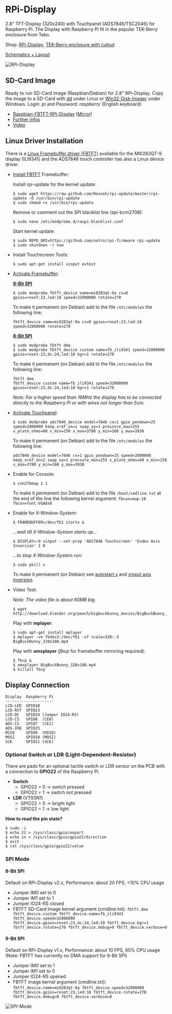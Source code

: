 # RPi-Display
2.8" TFT-Display (320x240) with Touchpanel (ADS7846/TSC2046) for Raspberry Pi.
The Display with Raspberry Pi fit in the popular TEK-Berry enclosure from Teko.

Shop:
[RPi-Display](http://www.watterott.com/en/RPi-Display), 
[TEK-Berry enclosure with cutout](http://www.watterott.com/index.php?page=search&page_action=query&desc=off&sdesc=on&keywords=RPi-Display)

[Schematics + Layout](https://github.com/watterott/RPi-Display/tree/master/pcb)

![RPi-Display](https://raw.github.com/watterott/RPi-Display/master/img/rpi-display.jpg)


## SD-Card Image

Ready to run SD-Card image (Raspbian/Debian) for 2.8" RPi-Display.
Copy the image to a SD-Card with [dd](http://en.wikipedia.org/wiki/Dd_%28Unix%29) under Linux or [Win32-Disk-Imager](http://sourceforge.net/projects/win32diskimager/) under Windows.
Login: *pi* and Password: *raspberry* (English keyboard)

* [Raspbian-FBTFT-RPi-Display](http://tronnes.org/fbtft/download.html) ([Mirror](http://www.watterott.net/fbtft/2014-01-07-wheezy-raspbian-2014-02-03-fbtft-RPi-Display.zip))
* [Further infos](https://github.com/notro/fbtft/wiki/FBTFT-shield-image)
* [Video](http://www.youtube.com/watch?v=a2CStAaMbmA)


## Linux Driver Installation

There is a [Linux Framebuffer driver (FBTFT)](https://github.com/notro/fbtft/wiki) available for the MI0283QT-9 display (ILI9341) and the ADS7846 touch controller has also a Linux device driver.

* [Install FBTFT](https://github.com/notro/fbtft/wiki#wiki-install) Framebuffer:

    Install rpi-update for the kernel update:
    ```
    $ sudo wget https://raw.github.com/Hexxeh/rpi-update/master/rpi-update -O /usr/bin/rpi-update
    $ sudo chmod +x /usr/bin/rpi-update
    ```

    Remove or comment out the SPI blacklist line (spi-bcm2708):
    ```
    $ sudo nano /etc/modprobe.d/raspi-blacklist.conf
    ```

    Start kernel update:
    ```
    $ sudo REPO_URI=https://github.com/notro/rpi-firmware rpi-update
    $ sudo shutdown -r now
    ```

* Install Touchscreen Tools:

    ```
    $ sudo apt-get install xinput evtest
    ```

* [Activate Framebuffer](https://github.com/notro/fbtft/wiki#wiki-enable-driver):

    **[9-Bit SPI](https://github.com/watterott/RPi-Display#9-bit-spi)**

    ```
    $ sudo modprobe fbtft_device name=mi0283qt-9a cs=0 gpios=reset:23,led:18 speed=32000000 rotate=270
    ```

    To make it permanent (on Debian) add to the file ```/etc/modules``` the following line:
    ```
    fbtft_device name=mi0283qt-9a cs=0 gpios=reset:23,led:18 speed=32000000 rotate=270
    ```

    **[8-Bit SPI](https://github.com/watterott/RPi-Display#8-bit-spi)**

    ```
    $ sudo modprobe fbtft dma
    $ sudo modprobe fbtft_device custom name=fb_ili9341 speed=32000000 gpios=reset:23,dc:24,led:18 bgr=1 rotate=270
    ```

    To make it permanent (on Debian) add to the file ```/etc/modules``` the following line:
    ```
    fbtft dma
    fbtft_device custom name=fb_ili9341 speed=32000000 gpios=reset:23,dc:24,led:18 bgr=1 rotate=270
    ```

    *Note: For a higher speed than 16MHz the display has to be connected directly to the Raspberry Pi or with wires not longer than 5cm.*

* [Activate Touchpanel](https://github.com/notro/fbtft/wiki/Touchpanel#wiki-watterott-mi0283qt-9a):

    ```
    $ sudo modprobe ads7846_device model=7846 cs=1 gpio_pendown=25 speed=2000000 keep_vref_on=1 swap_xy=1 pressure_max=255 x_plate_ohms=60 x_min=250 x_max=3780 y_min=160 y_max=3930
    ```

    To make it permanent (on Debian) add to the file ```/etc/modules``` the following line:
    ```
    ads7846_device model=7846 cs=1 gpio_pendown=25 speed=2000000 keep_vref_on=1 swap_xy=1 pressure_max=255 x_plate_ohms=60 x_min=250 x_max=3780 y_min=160 y_max=3930
    ```

* Enable for Console:

    ```
    $ con2fbmap 1 1
    ```

    To make it permanent (on Debian) add to the file ```/boot/cmdline.txt``` at the end of the line the following kernel argument: ```fbcon=map:10 fbcon=font:VGA8x8```

* Enable for X-Window-System:

    ```
    $ FRAMEBUFFER=/dev/fb1 startx & 
    ```

    *...wait till X-Window-System starts up...*
    ```
    $ DISPLAY=:0 xinput --set-prop 'ADS7846 Touchscreen' 'Evdev Axis Inversion' 1 0
    ```

    *...to stop X-Window-System run:*
    ```
    $ sudo pkill x
    ```

    To make it permanent (on Debian) see [autostart x](https://github.com/notro/fbtft/wiki#wiki-make-it-permanent-debian) and [xinput axis inversion](https://github.com/notro/fbtft/wiki/Touchpanel#wiki--xinput---make-it-permanent).

* Video Test:

    *Note: The video file is about 60MB big.*
    ```
    $ wget http://download.blender.org/peach/bigbuckbunny_movies/BigBuckBunny_320x180.mp4
    ```

    Play with **mplayer**:
    ```
    $ sudo apt-get install mplayer
    $ mplayer -vo fbdev2:/dev/fb1 -vf scale=320:-3 BigBuckBunny_320x180.mp4
    ```

    Play with **omxplayer** (*fbcp* for framebuffer mirroring required):
    ```
    $ fbcp &
    $ omxplayer BigBuckBunny_320x180.mp4
    $ killall fbcp
    ```


## Display Connection

    Display  Raspberry Pi
    ---------------------
    LCD-LED  GPIO18
    LCD-RST  GPIO23
    LCD-DC   GPIO24 (Jumper IO24-RS)
    LCD-CS   GPIO8  (CE0)
    ADS-CS   GPIO7  (CE1)
    ADS-IRQ  GPIO25
    MISO     GPIO9  (MISO)
    MOSI     GPIO10 (MOSI)
    SCK      GPIO11 (SCK)


### Optional Switch or LDR (Light-Dependent-Resistor)

There are pads for an optional tactile switch or LDR sensor on the PCB with a connection to **GPIO22** of the Raspberry Pi.
* **Switch**
  * GPIO22 = 0 -> switch pressed
  * GPIO22 = 1 -> switch not pressed
* **LDR** (VT93N1)
  * GPIO22 = 0 -> bright light
  * GPIO22 = 1 -> low light

**How to read the pin state?**

    $ sudo -i
    $ echo 22 > /sys/class/gpio/export
    $ echo in > /sys/class/gpio/gpio22/direction
    $ exit
    $ cat /sys/class/gpio/gpio22/value


### SPI Mode

#### 8-Bit SPI
Default on RPi-Display v2.x,
Performance: about 20 FPS, <10% CPU usage
* Jumper IM0 set to 0
* Jumper IM1 set to 1
* Jumper IO24-RS closed
* FBTFT SD-Card Image kernel argument (cmdline.txt): ```fbtft.dma fbtft_device.custom fbtft_device.name=fb_ili9341 fbtft_device.speed=32000000 fbtft_device.gpios=reset:23,dc:24,led:18 fbtft_device.bgr=1 fbtft_device.rotate=270 fbtft_device.debug=0 fbtft_device.verbose=0```

#### 9-Bit SPI
Default on RPi-Display v1.x,
Performance: about 10 FPS, 65% CPU usage (Note: FBTFT has currently no DMA support for 9-Bit SPI)
* Jumper IM0 set to 1
* Jumper IM1 set to 0
* Jumper IO24-RS opened
* FBTFT image kernel argument (cmdline.txt): ```fbtft_device.name=mi0283qt-9a fbtft_device.speed=32000000 fbtft_device.gpios=reset:23,led:18 fbtft_device.rotate=270 fbtft_device.debug=0 fbtft_device.verbose=0```

![SPI-Mode](https://raw.github.com/watterott/RPi-Display/master/img/spi-mode.jpg)
